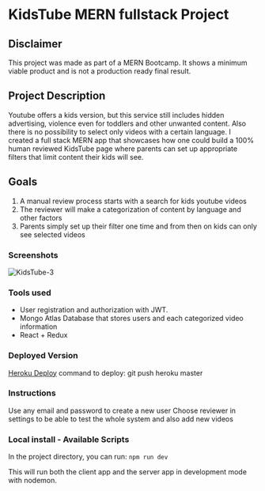 # KidsTube MERN fullstack Project 

## Disclaimer
This project was made as part of a MERN Bootcamp.
It shows a minimum viable product and is not a production ready final result.

## Project Description
Youtube offers a kids version, but this service still includes hidden advertising, violence even for toddlers and other unwanted content.
Also there is no possibility to select only videos with a certain language.
I created a full stack MERN app that showcases how one could build a 100% human reviewed KidsTube page where 
parents can set up appropriate filters that limit content their kids will see.

## Goals
1. A manual review process starts with a search for kids youtube videos
2. The reviewer will make a categorization of content by language and other factors
3. Parents simply set up their filter one time and from then on kids can only see selected videos

### Screenshots

![KidsTube-3](https://user-images.githubusercontent.com/42965956/99866417-f5700400-2beb-11eb-9132-59868d87c5e9.gif)

### Tools used
- User registration and authorization with JWT.
- Mongo Atlas Database that stores users and each categorized video information
- React + Redux

### Deployed Version

[Heroku Deploy](https://kids-youtube-filter.herokuapp.com)
command to deploy: git push heroku master

### Instructions
Use any email and password to create a new user
Choose reviewer in settings to be able to test the whole system and also add new videos

### Local install - Available Scripts

In the project directory, you can run:
`npm run dev`

This will run both the client app and the server app in development mode with nodemon.<br>

